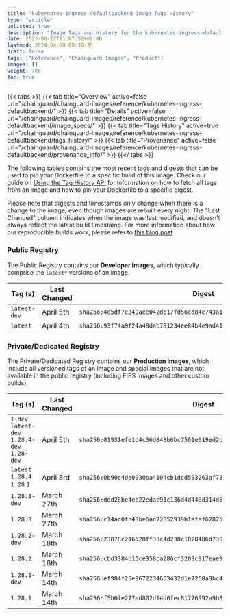 ```yaml
---
title: "kubernetes-ingress-defaultbackend Image Tags History"
type: "article"
unlisted: true
description: "Image Tags and History for the kubernetes-ingress-defaultbackend Chainguard Image"
date: 2023-06-22T11:07:52+02:00
lastmod: 2024-04-08 00:38:35
draft: false
tags: ["Reference", "Chainguard Images", "Product"]
images: []
weight: 700
toc: true
---
```


{{< tabs >}}
{{< tab title="Overview" active=false url="/chainguard/chainguard-images/reference/kubernetes-ingress-defaultbackend/" >}}
{{< tab title="Details" active=false url="/chainguard/chainguard-images/reference/kubernetes-ingress-defaultbackend/image_specs/" >}}
{{< tab title="Tags History" active=true url="/chainguard/chainguard-images/reference/kubernetes-ingress-defaultbackend/tags_history/" >}}
{{< tab title="Provenance" active=false url="/chainguard/chainguard-images/reference/kubernetes-ingress-defaultbackend/provenance_info/" >}}
{{</ tabs >}}

The following tables contains the most recent tags and digests that can be used to pin your Dockerfile to a specific build of this image. Check our guide on [Using the Tag History API](/chainguard/chainguard-images/using-the-tag-history-api/) for information on how to fetch all tags from an image and how to pin your Dockerfile to a specific digest.

Please note that digests and timestamps only change when there is a change to the image, even though images are rebuilt every night. The "Last Changed" column indicates when the image was last modified, and doesn't always reflect the latest build timestamp. For more information about how our reproducible builds work, please refer to [this blog post](https://www.chainguard.dev/unchained/reproducing-chainguards-reproducible-image-builds).

### Public Registry
The Public Registry contains our **Developer Images**, which typically comprise the `latest*` versions of an image.

| Tag (s)       | Last Changed | Digest                                                                    |
|---------------|--------------|---------------------------------------------------------------------------|
|  `latest-dev` | April 5th    | `sha256:4e5df7e349aee042dc17fd56cd84e743a1c8af5a08969f7d5398280107531018` |
|  `latest`     | April 4th    | `sha256:93f74a9f24a48dab781234ee84b4e9ad415f26d010f141ce7eb5759c1dbfe3c2` |


### Private/Dedicated Registry
The Private/Dedicated Registry contains our **Production Images**, which include all versioned tags of an image and special images that are not available in the public registry (including FIPS images and other custom builds).

| Tag (s)                                       | Last Changed | Digest                                                                    |
|-----------------------------------------------|--------------|---------------------------------------------------------------------------|
|  `1-dev` `latest-dev` `1.28.4-dev` `1.28-dev` | April 5th    | `sha256:01931efe1d4c36d843b6bc7561e019ed2b63e34b849b35418f8d31b428978433` |
|  `latest` `1.28.4` `1.28` `1`                 | April 3rd    | `sha256:0b90c4da0930ba4104cb1dcd593263af730f20ee84b2a3764f88484437ea9467` |
|  `1.28.3-dev`                                 | March 27th   | `sha256:ddd28be4eb22edac91c136d4d448d314d5f2f991c59242beb46f0d8f6580f4a4` |
|  `1.28.3`                                     | March 27th   | `sha256:c14ac0fb43be6ac72052939b1afef628259163a73be0f8238103f74ef12c5628` |
|  `1.28.2-dev`                                 | March 18th   | `sha256:23878c216528ff38c4d238c1028486d730194d6b22686f282cc5b61efe62ead2` |
|  `1.28.2`                                     | March 18th   | `sha256:cbd3384b15ce358ca286cf3203c917eae90bef5e785a737be1b55a11f9c31951` |
|  `1.28.1-dev`                                 | March 14th   | `sha256:ef984f25e9672234653432d1e7268a3bc40958f8057177d15bd5d2689e8a9db5` |
|  `1.28.1`                                     | March 14th   | `sha256:f5b6fe277ed802d14d6fec81776992a9b8c6516c5fedf9f8bf713ab28f454177` |

